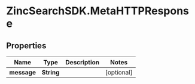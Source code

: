 # ZincSearchSDK.MetaHTTPResponse

## Properties

Name | Type | Description | Notes
------------ | ------------- | ------------- | -------------
**message** | **String** |  | [optional] 


